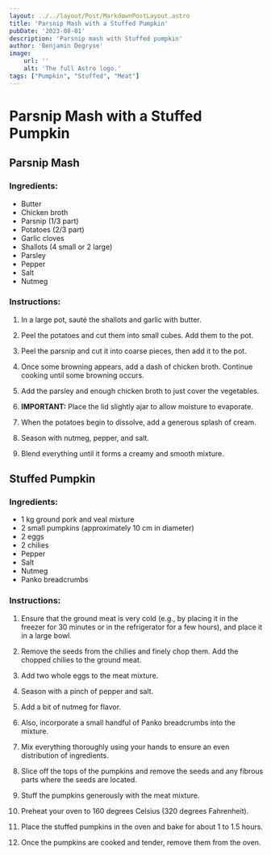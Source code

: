 ```yaml
---
layout: ../../layout/Post/MarkdownPostLayout.astro
title: 'Parsnip Mash with a Stuffed Pumpkin'
pubDate: '2023-08-01'
description: 'Parsnip mash with Stuffed pumpkin'
author: 'Benjamin Degryse'
image:
    url: ''
    alt: 'The full Astro logo.'
tags: ["Pumpkin", "Stuffed", "Meat"]
---
```


# Parsnip Mash with a Stuffed Pumpkin

## Parsnip Mash

### Ingredients:
- Butter
- Chicken broth
- Parsnip (1/3 part)
- Potatoes (2/3 part)
- Garlic cloves
- Shallots (4 small or 2 large)
- Parsley
- Pepper
- Salt
- Nutmeg

### Instructions:

1. In a large pot, sauté the shallots and garlic with butter.

2. Peel the potatoes and cut them into small cubes. Add them to the pot.

3. Peel the parsnip and cut it into coarse pieces, then add it to the pot.

4. Once some browning appears, add a dash of chicken broth. Continue cooking until some browning occurs.

5. Add the parsley and enough chicken broth to just cover the vegetables.

6. **IMPORTANT:** Place the lid slightly ajar to allow moisture to evaporate.

7. When the potatoes begin to dissolve, add a generous splash of cream.

8. Season with nutmeg, pepper, and salt.

9. Blend everything until it forms a creamy and smooth mixture.

## Stuffed Pumpkin

### Ingredients:
- 1 kg ground pork and veal mixture
- 2 small pumpkins (approximately 10 cm in diameter)
- 2 eggs
- 2 chilies
- Pepper
- Salt
- Nutmeg
- Panko breadcrumbs

### Instructions:

1. Ensure that the ground meat is very cold (e.g., by placing it in the freezer for 30 minutes or in the refrigerator for a few hours), and place it in a large bowl.

2. Remove the seeds from the chilies and finely chop them. Add the chopped chilies to the ground meat.

3. Add two whole eggs to the meat mixture.

4. Season with a pinch of pepper and salt.

5. Add a bit of nutmeg for flavor.

6. Also, incorporate a small handful of Panko breadcrumbs into the mixture. 

7. Mix everything thoroughly using your hands to ensure an even distribution of ingredients.

8. Slice off the tops of the pumpkins and remove the seeds and any fibrous parts where the seeds are located.

9. Stuff the pumpkins generously with the meat mixture.

10. Preheat your oven to 160 degrees Celsius (320 degrees Fahrenheit).

11. Place the stuffed pumpkins in the oven and bake for about 1 to 1.5 hours. 

12. Once the pumpkins are cooked and tender, remove them from the oven.